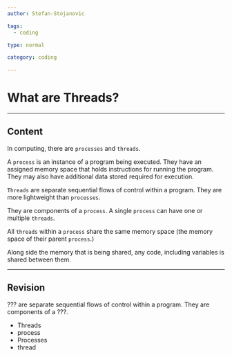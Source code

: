 ```yaml
---
author: Stefan-Stojanovic

tags:
  - coding

type: normal

category: coding

---
```


# What are Threads?

---

## Content

In computing, there are `processes` and `threads`.

A `process` is an instance of a program being executed. They have an assigned memory space that holds instructions for running the program. They may also have additional data stored required for execution.

`Threads` are separate sequential flows of control within a program. They are more lightweight than `processes`.

They are components of a `process`. A single `process` can have one or multiple `threads`.

All `threads` within a `process` share the same memory space (the memory space of their parent `process`.)

Along side the memory that is being shared, any code, including variables is shared between them.

---
## Revision

??? are separate sequential flows of control within a program. They are components of a ???.

- Threads
- process
- Processes
- thread